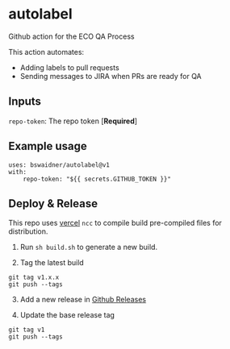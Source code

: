 # autolabel

Github action for the ECO QA Process

This action automates:
- Adding labels to pull requests
- Sending messages to JIRA when PRs are ready for QA

## Inputs
 
`repo-token`: The repo token [**Required**]

## Example usage

```
uses: bswaidner/autolabel@v1
with:
    repo-token: "${{ secrets.GITHUB_TOKEN }}"
```

## Deploy & Release

This repo uses [vercel](https://github.com/vercel/ncc) `ncc`  to compile build pre-compiled files for distribution.

1. Run `sh build.sh` to generate a new build.

2. Tag the latest build
```
git tag v1.x.x
git push --tags
```

3. Add a new release in [Github Releases](https://github.com/bswaidner/autolabel/releases)

4. Update the base release tag
```
git tag v1
git push --tags
```